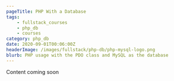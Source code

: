 ```yaml
---
pageTitle: PHP With a Database
tags:
    - fullstack_courses
    - php_db
    - courses
category: php_db
date: 2020-09-01T00:06:00Z
headerImage: /images/fullstack/php-db/php-mysql-logo.png
blurb: PHP usage with the PDO class and MySQL as the database
---
```


Content coming soon